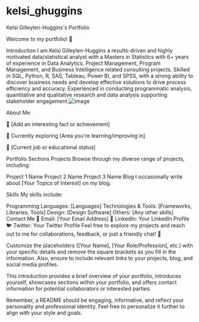 # kelsi_ghuggins

Kelsi Gilleylen-Huggins's Portfolio


Welcome to my portfolio! 👋

Introduction
I am Kelsi Gilleylen-Huggins a results-driven and highly motivated data/statistical analyst with a Masters in Statistics with 6+ years of experience in Data Analytics, Project Management, Program Management, and Business Intelligence related consulting projects. Skilled in SQL, Python, R, SAS, Tableau, Power BI, and SPSS, with a strong ability to discover business needs and develop effective solutions to drive process efficiency and accuracy. Experienced in conducting programmatic analysis, quantitative and qualitative research and data analysis supporting stakeholder engagement.![image](https://github.com/kgh002/kelsi_ghuggins/assets/153667190/45eedee7-3558-40d5-b066-4683b9c8dc88)

About Me

🌟 [Add an interesting fact or achievement]

🌱 Currently exploring [Area you're learning/improving in]

💼 [Current job or educational status]

Portfolio Sections
Projects
Browse through my diverse range of projects, including:

Project 1 Name
Project 2 Name
Project 3 Name
Blog
I occasionally write about [Your Topics of Interest] on my blog.

Skills
My skills include:

Programming Languages: [Languages]
Technologies & Tools: [Frameworks, Libraries, Tools]
Design: [Design Software]
Others: [Any other skills]
Contact Me
📧 Email: [Your Email Address]
🔗 LinkedIn: Your LinkedIn Profile
🐦 Twitter: Your Twitter Profile
Feel free to explore my projects and reach out to me for collaborations, feedback, or just a friendly chat! 🚀

Customize the placeholders ([Your Name], [Your Role/Profession], etc.) with your specific details and remove the square brackets as you fill in the information. Also, ensure to include relevant links to your projects, blog, and social media profiles.

This introduction provides a brief overview of your portfolio, introduces yourself, showcases sections within your portfolio, and offers contact information for potential collaborators or interested parties.

Remember, a README should be engaging, informative, and reflect your personality and professional identity. Feel free to personalize it further to align with your style and goals.
